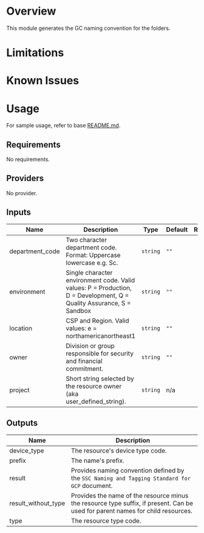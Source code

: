 # Overview
This module generates the GC naming convention for the folders.

# Limitations

# Known Issues

# Usage
For sample usage, refer to base [README.md](../../../README.md).

<!-- BEGINNING OF PRE-COMMIT-TERRAFORM DOCS HOOK -->
## Requirements

No requirements.

## Providers

No provider.

## Inputs

| Name | Description | Type | Default | Required |
|------|-------------|------|---------|:--------:|
| department\_code | Two character department code. Format: Uppercase lowercase e.g. Sc. | `string` | `""` | no |
| environment | Single character environment code. Valid values: P = Production, D = Development, Q = Quality Assurance, S = Sandbox | `string` | `""` | no |
| location | CSP and Region. Valid values: e = northamericanortheast1 | `string` | `""` | no |
| owner | Division or group responsible for security and financial commitment. | `string` | `""` | no |
| project | Short string selected by the resource owner (aka user\_defined\_string). | `string` | n/a | yes |

## Outputs

| Name | Description |
|------|-------------|
| device\_type | The resource's device type code. |
| prefix | The name's prefix. |
| result | Provides naming convention defined by the `SSC Naming and Tagging Standard for GCP` document. |
| result\_without\_type | Provides the name of the resource minus the resource type suffix, if present. Can be used for parent names for child resources. |
| type | The resource type code. |

<!-- END OF PRE-COMMIT-TERRAFORM DOCS HOOK -->
